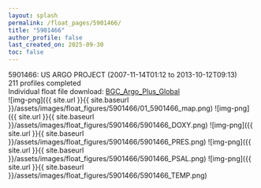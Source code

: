 ```yaml
---
layout: splash
permalink: /float_pages/5901466/
title: "5901466"
author_profile: false
last_created_on: 2025-09-30
toc: false
---
```

 
5901466: US ARGO PROJECT (2007-11-14T01:12 to 2013-10-12T09:13)\
211 profiles completed\
Individual float file download: [BGC_Argo_Plus_Global](https://ftp.soest.hawaii.edu/bgc_argo_plus/Individual_Floats/outliers_removed/5901466_Sprof_processed.nc)\
![img-png]({{ site.url }}{{ site.baseurl }}/assets/images/float_figures/5901466/01_5901466_map.png)
![img-png]({{ site.url }}{{ site.baseurl }}/assets/images/float_figures/5901466/5901466_DOXY.png)
![img-png]({{ site.url }}{{ site.baseurl }}/assets/images/float_figures/5901466/5901466_PRES.png)
![img-png]({{ site.url }}{{ site.baseurl }}/assets/images/float_figures/5901466/5901466_PSAL.png)
![img-png]({{ site.url }}{{ site.baseurl }}/assets/images/float_figures/5901466/5901466_TEMP.png)
